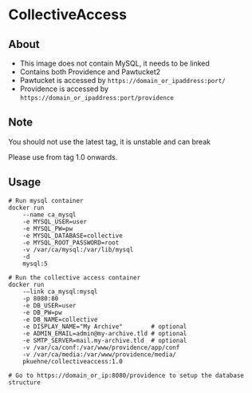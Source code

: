 # CollectiveAccess

## About

- This image does not contain MySQL, it needs to be linked
- Contains both Providence and Pawtucket2
- Pawtucket is accessed by `https://domain_or_ipaddress:port/`
- Providence is accessed by `https://domain_or_ipaddress:port/providence`

## Note

You should not use the latest tag, it is unstable and can break

Please use from tag 1.0 onwards.

## Usage

    # Run mysql container
    docker run 
        --name ca_mysql 
        -e MYSQL_USER=user 
        -e MYSQL_PW=pw
        -e MYSQL_DATABASE=collective 
        -e MYSQL_ROOT_PASSWORD=root
        -v /var/ca/mysql:/var/lib/mysql
        -d 
        mysql:5
    
    # Run the collective access container
    docker run 
        -–link ca_mysql:mysql
        -p 8080:80
        -e DB_USER=user
        -e DB_PW=pw
        -e DB_NAME=collective
        -e DISPLAY_NAME="My Archive"        # optional
        -e ADMIN_EMAIL=admin@my-archive.tld # optional
        -e SMTP_SERVER=mail.my-archive.tld  # optional
        -v /var/ca/conf:/var/www/providence/app/conf
        -v /var/ca/media:/var/www/providence/media/
        pkuehne/collectiveaccess:1.0

    # Go to https://domain_or_ip:8080/providence to setup the database structure
